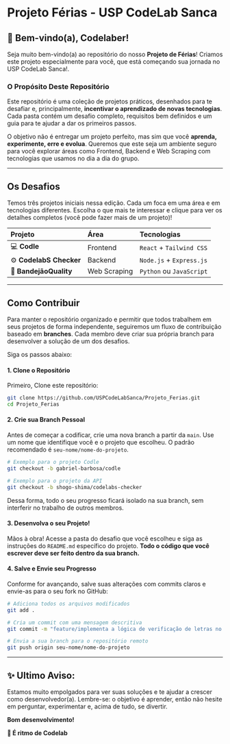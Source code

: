 # Projeto Férias - USP CodeLab Sanca

## 🧪 Bem-vindo(a), Codelaber\!

Seja muito bem-vindo(a) ao repositório do nosso **Projeto de Férias**\! Criamos este projeto especialmente para você, que está começando sua jornada no USP CodeLab Sanca!.

### O Propósito Deste Repositório

Este repositório é uma coleção de projetos práticos, desenhados para te desafiar e, principalmente, **incentivar o aprendizado de novas tecnologias**. Cada pasta contém um desafio completo, requisitos bem definidos e um guia para te ajudar a dar os primeiros passos.

O objetivo não é entregar um projeto perfeito, mas sim que você **aprenda, experimente, erre e evolua**. Queremos que este seja um ambiente seguro para você explorar áreas como Frontend, Backend e Web Scraping com tecnologias que usamos no dia a dia do grupo.

-----

## Os Desafios

Temos três projetos iniciais nessa edição. Cada um foca em uma área e em tecnologias diferentes. Escolha o que mais te interessar e clique para ver os detalhes completos (você pode fazer mais de um projeto)\!

| Projeto | Área | Tecnologias |
| :--- | :--- | :--- |
| 💻 **Codle** | Frontend | `React` + `Tailwind CSS` |
| ⚙️ **CodelabS Checker** | Backend | `Node.js` + `Express.js` |
| 🤖 **BandejãoQuality** | Web Scraping | `Python` ou `JavaScript` |

-----

## Como Contribuir

Para manter o repositório organizado e permitir que todos trabalhem em seus projetos de forma independente, seguiremos um fluxo de contribuição baseado em **branches**. Cada membro deve criar sua própria branch para desenvolver a solução de um dos desafios.

Siga os passos abaixo:

#### 1\. Clone o Repositório

Primeiro, Clone este repositório:

```bash
git clone https://github.com/USPCodeLabSanca/Projeto_Ferias.git
cd Projeto_Ferias
```

#### 2\. Crie sua Branch Pessoal

Antes de começar a codificar, crie uma nova branch a partir da `main`. Use um nome que identifique você e o projeto que escolheu. O padrão recomendado é `seu-nome/nome-do-projeto`.

```bash
# Exemplo para o projeto Codle
git checkout -b gabriel-barbosa/codle

# Exemplo para o projeto da API
git checkout -b shogo-shima/codelabs-checker
```

Dessa forma, todo o seu progresso ficará isolado na sua branch, sem interferir no trabalho de outros membros.

#### 3\. Desenvolva o seu Projeto\!

Mãos à obra\! Acesse a pasta do desafio que você escolheu e siga as instruções do `README.md` específico do projeto. **Todo o código que você escrever deve ser feito dentro da sua branch.**

#### 4\. Salve e Envie seu Progresso

Conforme for avançando, salve suas alterações com commits claros e envie-as para o seu fork no GitHub:

```bash
# Adiciona todos os arquivos modificados
git add .

# Cria um commit com uma mensagem descritiva
git commit -m "feature/implementa a lógica de verificação de letras no Codle"

# Envia a sua branch para o repositório remoto 
git push origin seu-nome/nome-do-projeto
```

-----

## ✨ Ultimo Aviso:

Estamos muito empolgados para ver suas soluções e te ajudar a crescer como desenvolvedor(a). Lembre-se: o objetivo é aprender, então não hesite em perguntar, experimentar e, acima de tudo, se divertir.

**Bom desenvolvimento\!**

**🚀 É ritmo de Codelab**
